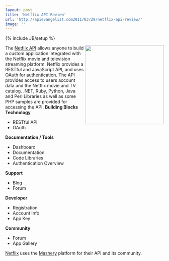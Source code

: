 ```yaml
---
layout: post
title: 'Netflix API Review'
url: 'http://apievangelist.com2011/03/29/netflix-api-review/'
image: ''
---
```

{% include JB/setup %}
<img src="http://kinlane-productions.s3.amazonaws.com/netflix_logo.gif"  width="250" align="right" />The <a title="Netflix API" href="http://developer.netflix.com/">Netflix API</a> allows anyone to build a custom application integrated with the Netflix movie and television streaming platform.
Netflix provides a RESTful and JavaScript API, and uses OAuth for authentication. The API provides access to users account data and the Netflix movie and TV catalog.
.NET, Ruby, Python, Java and Perl Libraries as well as some PHP samples are provided for accessing the API.
<strong>Building Blocks</strong>
<strong>Technology</strong>
<ul >
     <li>RESTful API
     </li>
     <li>OAuth
     </li>
</ul><strong>Documentation / Tools</strong>
<ul >
     <li>Dashboard
     </li>
     <li>Documentation
     </li>
     <li>Code Libraries
     </li>
     <li>Authentication Overview
     </li>
</ul><strong>Support</strong>
<ul >
     <li>Blog
     </li>
     <li>Forum
     </li>
</ul><strong>Developer</strong>
<ul >
     <li>Registration
     </li>
     <li>Account Info
     </li>
     <li>App Key
     </li>
</ul><strong>Community</strong>
<ul >
     <li>Forum
     </li>
     <li>App Gallery
     </li>
</ul><a title="Netflix" href="http://www.netflix.com">Netflix</a> uses the <a title="Mashery" href="http://www.mashery.com">Mashery</a> platform for their API and its community.
